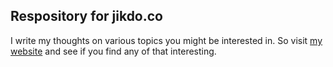 ## Respository for jikdo.co
I write my thoughts on various topics you might be interested in. So visit [my website]('https://www.jikdo.co') and see if you find any of that interesting.